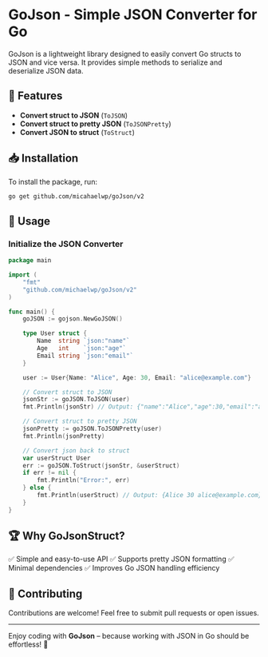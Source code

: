 # GoJson - Simple JSON Converter for Go

GoJson is a lightweight library designed to easily convert Go structs to JSON and vice versa. It provides simple methods to serialize and deserialize JSON data.

## 🚀 Features

- **Convert struct to JSON** (`ToJSON`)
- **Convert struct to pretty JSON** (`ToJSONPretty`)
- **Convert JSON to struct** (`ToStruct`)

## 📥 Installation

To install the package, run:

```sh
go get github.com/micahaelwp/goJson/v2
```

## 📌 Usage

### Initialize the JSON Converter

```go
package main

import (
	"fmt"
	"github.com/michaelwp/goJson/v2"
)

func main() {
	goJSON := gojson.NewGoJSON()

	type User struct {
		Name  string `json:"name"`
		Age   int    `json:"age"`
		Email string `json:"email"`
	}

	user := User{Name: "Alice", Age: 30, Email: "alice@example.com"}

	// Convert struct to JSON
	jsonStr := goJSON.ToJSON(user)
	fmt.Println(jsonStr) // Output: {"name":"Alice","age":30,"email":"alice@example.com"}

	// Convert struct to pretty JSON
	jsonPretty := goJSON.ToJSONPretty(user)
	fmt.Println(jsonPretty)

	// Convert json back to struct
	var userStruct User
	err := goJSON.ToStruct(jsonStr, &userStruct)
	if err != nil {
		fmt.Println("Error:", err)
	} else {
		fmt.Println(userStruct) // Output: {Alice 30 alice@example.com}
	}
}
```

## 🏆 Why GoJsonStruct?

✅ Simple and easy-to-use API
✅ Supports pretty JSON formatting
✅ Minimal dependencies
✅ Improves Go JSON handling efficiency

## 📢 Contributing

Contributions are welcome! Feel free to submit pull requests or open issues.

---

Enjoy coding with **GoJson** – because working with JSON in Go should be effortless! 🚀
